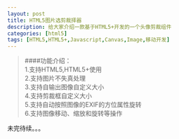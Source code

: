 ```yaml
---
layout: post
title: HTML5图片选剪裁择器
description: 给大家介绍一款基于HTML5+开发的一个头像剪裁组件
categories: [html5]
tags: [HTML5,HTML5+,Javascript,Canvas,Image,移动开发]
---
```


> ####功能介绍：<br/>
1.支持HTML5,HTML5+使用<br/>
2.支持图片不失真处理<br/>
3.支持自输出图像自定义大小<br/>
4.支持剪裁框自定义大小<br/>
5.支持自动按照图像的EXIF的方位属性旋转<br/>
6.支持图像移动、缩放和旋转等操作<br/>

未完待续。。。
